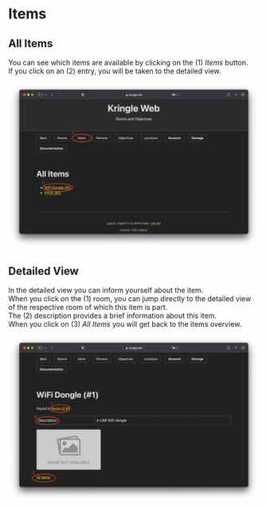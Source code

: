 # Items

## All Items

You can see which items are available by clicking on the (1) *Items* button.  
If you click on an (2) entry, you will be taken to the detailed view.  

![All Items](./img/items_all.png)

## Detailed View

In the detailed view you can inform yourself about the item.  
When you click on the (1) room, you can jump directly to the detailed view of the respective room of which this item is part.  
The (2) description provides a brief information about this item.  
When you click on (3) *All Items* you will get back to the items overview.  

![Items Detail](./img/items_detail.png)
